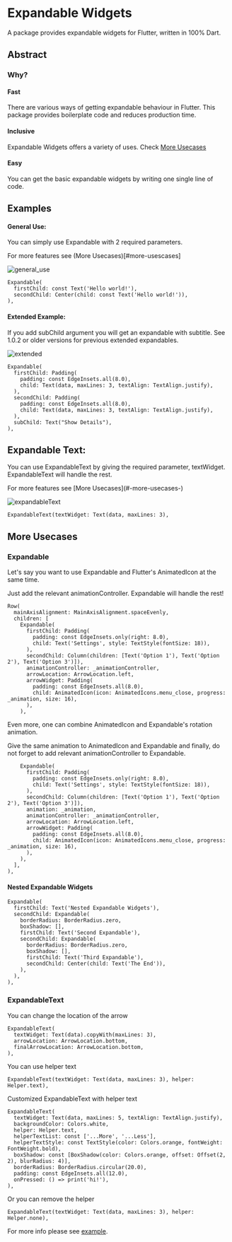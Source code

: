 <h1>Expandable Widgets</h1>
A package provides expandable widgets for Flutter, written in 100% Dart.

<h2> Abstract </h2>
<h3>Why?</h3>

<h4>Fast</h4>
There are various ways of getting expandable behaviour in Flutter. This package provides boilerplate code and reduces production time.

<h4>Inclusive</h4>

Expandable Widgets offers a variety of uses. Check [More Usecases](#-more-usecases-)

<h4>Easy</h4>
<p>You can get the basic expandable widgets by writing one single line of code.</p>

<h2>Examples</h2>
<h4>General Use:</h4>
<p>You can simply use Expandable with 2 required parameters.</p>
<p> For more features see (More Usecases)[#more-usescases] </p>

![general_use](https://user-images.githubusercontent.com/69001201/120908143-15d74b80-c670-11eb-81df-b3a5f83a99ac.gif)

```
Expandable(
  firstChild: const Text('Hello world!'),
  secondChild: Center(child: const Text('Hello world!')),
),
```

<h4>Extended Example:</h4>
<p>If you add subChild argument you will get an expandable with subtitle. See 1.0.2 or older versions for previous extended expandables.</p>

![extended](https://user-images.githubusercontent.com/69001201/120908186-87af9500-c670-11eb-8bef-b5ba7e424a08.gif)

```
Expandable(
  firstChild: Padding(
    padding: const EdgeInsets.all(8.0),
    child: Text(data, maxLines: 3, textAlign: TextAlign.justify),
  ),
  secondChild: Padding(
    padding: const EdgeInsets.all(8.0),
    child: Text(data, maxLines: 3, textAlign: TextAlign.justify),
  ),
  subChild: Text("Show Details"),
),
```

<h2>Expandable Text: </h2>
<p> You can use ExpandableText by giving the required parameter, textWidget. ExpandableText will handle the rest. </p>
For more features see [More Usecases](#-more-usecases-)

![expandableText](https://user-images.githubusercontent.com/69001201/120908163-4ae39e00-c670-11eb-880d-c82e944931b2.gif)

```
ExpandableText(textWidget: Text(data, maxLines: 3),
```

<h2> More Usecases </h2>
<h3>Expandable</h3>
<p> Let's say you want to use Expandable and Flutter's AnimatedIcon at the same time.</p>
<p> Just add the relevant animationController. Expandable will handle the rest!</p>
  
```
Row(
  mainAxisAlignment: MainAxisAlignment.spaceEvenly,
  children: [
    Expandable(
      firstChild: Padding(
        padding: const EdgeInsets.only(right: 8.0),
        child: Text('Settings', style: TextStyle(fontSize: 18)),
      ),
      secondChild: Column(children: [Text('Option 1'), Text('Option 2'), Text('Option 3')]),
      animationController: _animationController,
      arrowLocation: ArrowLocation.left,
      arrowWidget: Padding(
        padding: const EdgeInsets.all(8.0),
        child: AnimatedIcon(icon: AnimatedIcons.menu_close, progress: _animation, size: 16),
      ),
    ),
```

<p> Even more, one can combine AnimatedIcon and Expandable's rotation animation. </p>
<p> Give the same animation to AnimatedIcon and Expandable and finally,  do not forget to add relevant animationController to Expandable. </p>

```
    Expandable(
      firstChild: Padding(
        padding: const EdgeInsets.only(right: 8.0),
        child: Text('Settings', style: TextStyle(fontSize: 18)),
      ),
      secondChild: Column(children: [Text('Option 1'), Text('Option 2'), Text('Option 3')]),
      animation: _animation,
      animationController: _animationController,
      arrowLocation: ArrowLocation.left,
      arrowWidget: Padding(
        padding: const EdgeInsets.all(8.0),
        child: AnimatedIcon(icon: AnimatedIcons.menu_close, progress: _animation, size: 16),
      ),
    ),
  ],
),
```

<h4> Nested Expandable Widgets </h4>

```
Expandable(
  firstChild: Text('Nested Expandable Widgets'),
  secondChild: Expandable(
    borderRadius: BorderRadius.zero,
    boxShadow: [],
    firstChild: Text('Second Expandable'),
    secondChild: Expandable(
      borderRadius: BorderRadius.zero,
      boxShadow: [],
      firstChild: Text('Third Expandable'),
      secondChild: Center(child: Text('The End')),
    ),
  ),
),
```

<h3> ExpandableText </h3>

<p> You can change the location of the arrow </p>

```
ExpandableText(
  textWidget: Text(data).copyWith(maxLines: 3),
  arrowLocation: ArrowLocation.bottom,
  finalArrowLocation: ArrowLocation.bottom,
),
```

<p> You can use helper text </p>

```
ExpandableText(textWidget: Text(data, maxLines: 3), helper: Helper.text),
```

<p> Customized ExpandableText with helper text </p>

```
ExpandableText(
  textWidget: Text(data, maxLines: 5, textAlign: TextAlign.justify),
  backgroundColor: Colors.white,
  helper: Helper.text,
  helperTextList: const ['...More', '...Less'],
  helperTextStyle: const TextStyle(color: Colors.orange, fontWeight: FontWeight.bold),
  boxShadow: const [BoxShadow(color: Colors.orange, offset: Offset(2, 2), blurRadius: 4)],
  borderRadius: BorderRadius.circular(20.0),
  padding: const EdgeInsets.all(12.0),
  onPressed: () => print('hi!'),
),
```

<p> Or you can remove the helper </p>

```
ExpandableText(textWidget: Text(data, maxLines: 3), helper: Helper.none),
```

For more info please see [example](https://github.com/fatihozkan-github/ExpandableWidgets/blob/master/example/lib/main.dart).
